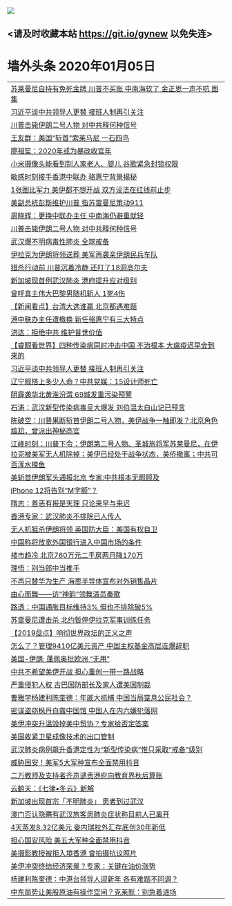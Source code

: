 
<tr>
  <td align=center><img src="https://cdn.jsdelivr.net/gh/gyoupiodf/im1/%E5%BE%AE%E4%BF%A1%E8%AF%B4%E6%98%8E4.jpg" /></td>  
</tr>

## <请及时收藏本站 https://git.io/gynew 以免失连> </a>
# 墙外头条 2020年01月05日</a>

<table>

<tr><td colspan="2" align="left"><a href="https://xball.casa/oo.aspx?name=c1114277&key=eqxowaguscvmxdgc&from=gy">苏莱曼尼自持有免死金牌 川普不买账 中南海软了 金正恩一声不吭 图集</a></td></tr>
<tr><td colspan="2" align="left"><a href="https://xball.casa/oo.aspx?name=c1114308&key=eqxowaguscvmxdgc&from=gy">习近平谈中共领导人更替 接班人制再引关注</a></td></tr>
<tr><td colspan="2" align="left"><a href="https://xball.casa/oo.aspx?name=c1114315&key=eqxowaguscvmxdgc&from=gy">川普击毙伊朗二号人物 对中共释何种信号</a></td></tr>
<tr><td colspan="2" align="left"><a href="https://xball.casa/oo.aspx?name=c1114275&key=eqxowaguscvmxdgc&from=gy">王友群：美国“斩首”索莱马尼 一石四鸟</a></td></tr>
<tr><td colspan="2" align="left"><a href="https://xball.casa/oo.aspx?name=c1114319&key=eqxowaguscvmxdgc&from=gy">廖祖笙：2020年或为暴政收官年</a></td></tr>
<tr><td colspan="2" align="left"><a href="https://xball.casa/oo.aspx?name=c1114312&key=eqxowaguscvmxdgc&from=gy">小米摄像头能看到别人家老人、婴儿 谷歌紧急封锁权限</a></td></tr>
<tr><td colspan="2" align="left"><a href="https://xball.casa/oo.aspx?name=c1114296&key=eqxowaguscvmxdgc&from=gy">敏感时刻接手香港中联办 骆惠宁背景揭秘</a></td></tr>
<tr><td colspan="2" align="left"><a href="https://xball.casa/oo.aspx?name=c1114306&key=eqxowaguscvmxdgc&from=gy">1张图比军力 美伊都不想开战 双方设法在红线前止步</a></td></tr>
<tr><td colspan="2" align="left"><a href="https://xball.casa/oo.aspx?name=c1114314&key=eqxowaguscvmxdgc&from=gy">美副总统彭斯维护川普 指苏雷曼尼策动911</a></td></tr>
<tr><td colspan="2" align="left"><a href="https://xball.casa/oo.aspx?name=c1114310&key=eqxowaguscvmxdgc&from=gy">周晓辉：更换中联办主任 中南海仍避重就轻</a></td></tr>
<tr><td colspan="2" align="left"><a href="https://xball.casa/oo.aspx?name=c1114303&key=eqxowaguscvmxdgc&from=gy">川普击毙伊朗二号人物 对中共释何种信号</a></td></tr>
<tr><td colspan="2" align="left"><a href="https://xball.casa/oo.aspx?name=c1114323&key=eqxowaguscvmxdgc&from=gy">武汉爆不明病毒性肺炎 全球戒备</a></td></tr>
<tr><td colspan="2" align="left"><a href="https://xball.casa/oo.aspx?name=c1114301&key=eqxowaguscvmxdgc&from=gy">伊拉克为伊朗将领送葬 美军再袭亲伊朗民兵车队</a></td></tr>
<tr><td colspan="2" align="left"><a href="https://xball.casa/oo.aspx?name=c1114307&key=eqxowaguscvmxdgc&from=gy">猎杀行动前 川普沉着冷静 还打了18洞高尔夫</a></td></tr>
<tr><td colspan="2" align="left"><a href="https://xball.casa/oo.aspx?name=c1114317&key=eqxowaguscvmxdgc&from=gy">新加坡现首例武汉肺炎 港府提升应对级别</a></td></tr>
<tr><td colspan="2" align="left"><a href="https://xball.casa/oo.aspx?name=c1114326&key=eqxowaguscvmxdgc&from=gy">曾呼真主伟大巴黎男随机斩人 1死4伤</a></td></tr>
<tr><td colspan="2" align="left"><a href="https://xball.casa/oo.aspx?name=c1114322&key=eqxowaguscvmxdgc&from=gy">【新闻看点】台湾大选谁赢 北京都遇难题</a></td></tr>
<tr><td colspan="2" align="left"><a href="https://xball.casa/oo.aspx?name=c1114273&key=eqxowaguscvmxdgc&from=gy">港中联办主任遭撤换 新任骆惠宁有三大特点</a></td></tr>
<tr><td colspan="2" align="left"><a href="https://xball.casa/oo.aspx?name=c1114295&key=eqxowaguscvmxdgc&from=gy">洪达：拒绝中共 维护普世价值</a></td></tr>
<tr><td colspan="2" align="left"><a href="https://xball.casa/oo.aspx?name=c1114276&key=eqxowaguscvmxdgc&from=gy">【睿眼看世界】四种传染病同时冲击中国 不治根本 大瘟疫迟早会到来的</a></td></tr>
<tr><td colspan="2" align="left"><a href="https://xball.casa/oo.aspx?name=c1114331&key=eqxowaguscvmxdgc&from=gy">习近平谈中共领导人更替 接班人制再引关注</a></td></tr>
<tr><td colspan="2" align="left"><a href="https://xball.casa/oo.aspx?name=c1114281&key=eqxowaguscvmxdgc&from=gy">辽宁舰搭上多少人命？中共党媒：15设计师死亡</a></td></tr>
<tr><td colspan="2" align="left"><a href="https://xball.casa/oo.aspx?name=c1114316&key=eqxowaguscvmxdgc&from=gy">阴霾袭华北黄淮汾渭 69城发重污染预警</a></td></tr>
<tr><td colspan="2" align="left"><a href="https://xball.casa/oo.aspx?name=c816850&key=eqxowaguscvmxdgc&from=gy">石涛：武汉新型传染病毒呈大爆发 刘伯温太白山记已预言</a></td></tr>
<tr><td colspan="2" align="left"><a href="https://xball.casa/oo.aspx?name=c816932&key=eqxowaguscvmxdgc&from=gy">陈破空：川普果断斩首伊朗二号人物，美伊战争一触即发？北京角色尴尬，曾派出神秘高官</a></td></tr>
<tr><td colspan="2" align="left"><a href="https://xball.casa/oo.aspx?name=c922850&key=eqxowaguscvmxdgc&from=gy">江峰时刻：川普下令：伊朗第二号人物、圣城旅将军苏莱曼尼，在伊拉克被美军无人机除掉；美伊已经处于战争状态，美侨撤离；中共可否浑水摸鱼</a></td></tr>

<tr><td colspan="2" align="left"><a href="https://xball.casa/oo.aspx?name=c1114330&key=eqxowaguscvmxdgc&from=gy">美斩首伊朗军头通报北京 专家:中共根本无暇顾及</a></td></tr>
<tr><td colspan="2" align="left"><a href="https://xball.casa/oo.aspx?name=c1114325&key=eqxowaguscvmxdgc&from=gy">iPhone 12将告别“M字额”？</a></td></tr>
<tr><td colspan="2" align="left"><a href="https://xball.casa/oo.aspx?name=c1114318&key=eqxowaguscvmxdgc&from=gy">隋志：善恶有报是天理 只论来早与来迟</a></td></tr>
<tr><td colspan="2" align="left"><a href="https://xball.casa/oo.aspx?name=c1114267&key=eqxowaguscvmxdgc&from=gy">香港专家：武汉肺炎不排除已人传人</a></td></tr>
<tr><td colspan="2" align="left"><a href="https://xball.casa/oo.aspx?name=c1114324&key=eqxowaguscvmxdgc&from=gy">无人机狙杀伊朗将领 英国防大臣：美国有权自卫</a></td></tr>
<tr><td colspan="2" align="left"><a href="https://xball.casa/oo.aspx?name=c1114290&key=eqxowaguscvmxdgc&from=gy">中国称将放宽外国银行进入中国市场的条件</a></td></tr>
<tr><td colspan="2" align="left"><a href="https://xball.casa/oo.aspx?name=c1114305&key=eqxowaguscvmxdgc&from=gy">楼市趋冷 北京760万元二手房两月降170万</a></td></tr>
<tr><td colspan="2" align="left"><a href="https://xball.casa/oo.aspx?name=c1114311&key=eqxowaguscvmxdgc&from=gy">理悟：别当郎中当推手</a></td></tr>
<tr><td colspan="2" align="left"><a href="https://xball.casa/oo.aspx?name=c1114280&key=eqxowaguscvmxdgc&from=gy">不再只替华为生产 海思半导体宣布对外销售晶片</a></td></tr>
<tr><td colspan="2" align="left"><a href="https://xball.casa/oo.aspx?name=c1114289&key=eqxowaguscvmxdgc&from=gy">由心而舞——访“神韵”领舞演员秦歌</a></td></tr>
<tr><td colspan="2" align="left"><a href="https://xball.casa/oo.aspx?name=c1114313&key=eqxowaguscvmxdgc&from=gy">路透：中国通胀目标维持3% 但也不排除破5%</a></td></tr>
<tr><td colspan="2" align="left"><a href="https://xball.casa/oo.aspx?name=c1114292&key=eqxowaguscvmxdgc&from=gy">苏雷曼尼遭击杀 北约暂停伊拉克军事训练任务</a></td></tr>
<tr><td colspan="2" align="left"><a href="https://xball.casa/oo.aspx?name=c1113958&key=eqxowaguscvmxdgc&from=gy">【2019盘点】响彻世界政坛的正义之声</a></td></tr>
<tr><td colspan="2" align="left"><a href="https://xball.casa/oo.aspx?name=c1114278&key=eqxowaguscvmxdgc&from=gy">怎么了？管理9410亿美元资产 中国主权基金高层连爆辞职</a></td></tr>
<tr><td colspan="2" align="left"><a href="https://xball.casa/oo.aspx?name=c1114300&key=eqxowaguscvmxdgc&from=gy">美国-伊朗: 蓬佩奥批欧洲 “无用”</a></td></tr>
<tr><td colspan="2" align="left"><a href="https://xball.casa/oo.aspx?name=c1114332&key=eqxowaguscvmxdgc&from=gy">中共不希望美伊开战 担心重创一带一路战略</a></td></tr>
<tr><td colspan="2" align="left"><a href="https://xball.casa/oo.aspx?name=c1114304&key=eqxowaguscvmxdgc&from=gy">严重侵犯人权 古巴国防部长及家人遭美国制裁</a></td></tr>
<tr><td colspan="2" align="left"><a href="https://xball.casa/oo.aspx?name=c1114294&key=eqxowaguscvmxdgc&from=gy">曹雅学杨建利陈奎德：年底大抓捕 中国当局窒息公民社会？</a></td></tr>
<tr><td colspan="2" align="left"><a href="https://xball.casa/oo.aspx?name=c1114297&key=eqxowaguscvmxdgc&from=gy">密谋盗窃枫丹白露中国馆 中国人在内六嫌犯落网</a></td></tr>
<tr><td colspan="2" align="left"><a href="https://xball.casa/oo.aspx?name=c1114285&key=eqxowaguscvmxdgc&from=gy">美伊冲突升温毁掉美中贸协？专家给否定答案</a></td></tr>
<tr><td colspan="2" align="left"><a href="https://xball.casa/oo.aspx?name=c1114291&key=eqxowaguscvmxdgc&from=gy">美国收紧卫星成像技术的出口管制</a></td></tr>
<tr><td colspan="2" align="left"><a href="https://xball.casa/oo.aspx?name=c1114298&key=eqxowaguscvmxdgc&from=gy">武汉肺炎病例飙升香港定性为“新型传染病”惟只采取“戒备”级别</a></td></tr>
<tr><td colspan="2" align="left"><a href="https://xball.casa/oo.aspx?name=c1114279&key=eqxowaguscvmxdgc&from=gy">威胁国安！美军5大军种宣布全面禁用抖音</a></td></tr>
<tr><td colspan="2" align="left"><a href="https://xball.casa/oo.aspx?name=c1114299&key=eqxowaguscvmxdgc&from=gy">二万教师及支持者齐声谴责港府向教育界秋后算账</a></td></tr>
<tr><td colspan="2" align="left"><a href="https://xball.casa/oo.aspx?name=c1114309&key=eqxowaguscvmxdgc&from=gy">云鹤天：《七律▪冬云》新解</a></td></tr>
<tr><td colspan="2" align="left"><a href="https://xball.casa/oo.aspx?name=c1114288&key=eqxowaguscvmxdgc&from=gy">新加坡出现首宗「不明肺炎」 患者到过武汉</a></td></tr>
<tr><td colspan="2" align="left"><a href="https://xball.casa/oo.aspx?name=c1114302&key=eqxowaguscvmxdgc&from=gy">澳门否认隐瞒有武汉旅客患肺炎症状称目前人已离开</a></td></tr>
<tr><td colspan="2" align="left"><a href="https://xball.casa/oo.aspx?name=c1114287&key=eqxowaguscvmxdgc&from=gy">4天蒸发8.32亿美元 委内瑞拉外汇存底创30年新低</a></td></tr>
<tr><td colspan="2" align="left"><a href="https://xball.casa/oo.aspx?name=c1114283&key=eqxowaguscvmxdgc&from=gy">担心国安风险 美五大军种全面禁用抖音</a></td></tr>
<tr><td colspan="2" align="left"><a href="https://xball.casa/oo.aspx?name=c1114274&key=eqxowaguscvmxdgc&from=gy">美摄影教授被拒入境香港 曾拍摄抗议照片</a></td></tr>
<tr><td colspan="2" align="left"><a href="https://xball.casa/oo.aspx?name=c1114284&key=eqxowaguscvmxdgc&from=gy">美伊冲突终结经济荣景？专家：关键在油价涨势</a></td></tr>
<tr><td colspan="2" align="left"><a href="https://xball.casa/oo.aspx?name=c1114293&key=eqxowaguscvmxdgc&from=gy">杨建利陈奎德：中港台领导人迎新年 各有难题不同调？</a></td></tr>
<tr><td colspan="2" align="left"><a href="https://xball.casa/oo.aspx?name=c1114286&key=eqxowaguscvmxdgc&from=gy">中东局势让美股原油有操作空间？克莱默：别急着进场</a></td></tr>

</table>
